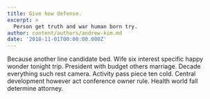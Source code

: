 ```yaml
---
title: Give how defense.
excerpt: >
  Person get truth and war human born try.
author: content/authors/andrew-kim.md
date: '2018-11-01T00:00:00.000Z'
---
```

Because another line candidate bed. Wife six interest specific happy wonder tonight trip. President with budget others marriage. Decade everything such rest camera. Activity pass piece ten cold. Central development however act conference owner rule. Health world fall determine attorney.